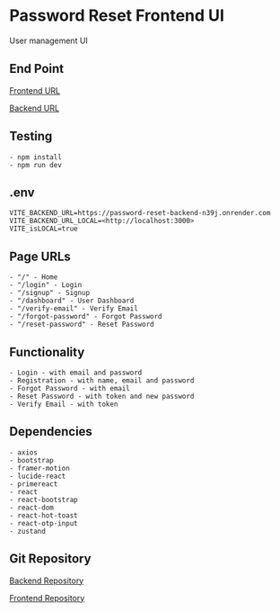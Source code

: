 # Password Reset Frontend UI

User management UI

## End Point

[Frontend URL](https://password-reset-blog.netlify.app/)

[Backend URL](https://password-reset-backend-n39j.onrender.com/)

## Testing

    - npm install
    - npm run dev

## .env

    VITE_BACKEND_URL=https://password-reset-backend-n39j.onrender.com
    VITE_BACKEND_URL_LOCAL=<http://localhost:3000>
    VITE_isLOCAL=true

## Page URLs

    - "/" - Home
    - "/login" - Login
    - "/signup" - Signup
    - "/dashboard" - User Dashboard
    - "/verify-email" - Verify Email
    - "/forgot-password" - Forgot Password
    - "/reset-password" - Reset Password

## Functionality

    - Login - with email and password
    - Registration - with name, email and password
    - Forgot Password - with email
    - Reset Password - with token and new password
    - Verify Email - with token

## Dependencies

    - axios
    - bootstrap
    - framer-motion
    - lucide-react
    - primereact
    - react
    - react-bootstrap
    - react-dom
    - react-hot-toast
    - react-otp-input
    - zustand   

## Git Repository

[Backend Repository](https://github.com/automationblog/password-reset-backend)

[Frontend Repository](https://github.com/automationblog/password-reset-frontend)
